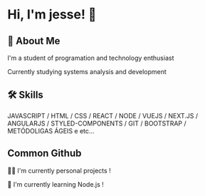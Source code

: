 
# Hi, I'm jesse! 👋


## 🚀 About Me
I'm a  student of programation and technology enthusiast

Currently studying systems analysis and development
## 🛠 Skills
JAVASCRIPT / HTML / CSS / REACT / NODE / VUEJS / NEXT.JS / ANGULARJS / STYLED-COMPONENTS / GIT / BOOTSTRAP / METÓDOLIGAS ÁGEIS e etc...


## Common Github 
👩‍💻 I'm currently personal projects !

🧠 I'm currently learning Node.js !





